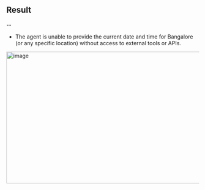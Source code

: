 ## Result
--
- The agent is unable to provide the current date and time for Bangalore (or any specific location) without access to external tools or APIs.
  
<img width="1812" height="345" alt="image" src="https://github.com/user-attachments/assets/ed9f147c-341a-47d7-b2ee-2903ca65593f" />

